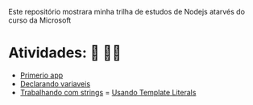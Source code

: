 Este repositório mostrara minha trilha de estudos de Nodejs atarvés do curso da Microsoft

# Atividades: :pencil: :man_technologist:

- [Primerio app](https://github.com/macmiller87/Curso_de_Nodejs_Microsoft/blob/main/Primerio_app/index.js)
- [Declarando variaveis](https://github.com/macmiller87/Curso_de_Nodejs_Microsoft/blob/main/Declarando_variaveis/index.js)
- [Trabalhando com strings](https://github.com/macmiller87/Curso_de_Nodejs_Microsoft/tree/main/Trabalhando_com_strings)
= [Usando Template Literals](https://github.com/macmiller87/Curso_de_Nodejs_Microsoft/tree/main/Usando_template_literals)
